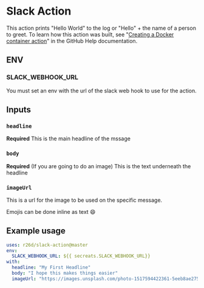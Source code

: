 # Slack Action

This action prints "Hello World" to the log or "Hello" + the name of a person to greet. To learn how this action was built, see "[Creating a Docker container action](https://help.github.com/en/articles/creating-a-docker-container-action)" in the GitHub Help documentation.

## ENV

### SLACK_WEBHOOK_URL

You must set an env with the url of the slack web hook to use for the action.


## Inputs

### `headline`

**Required** This is the main headline of the mssage 
### `body`

**Required** (If you are going to do an image) This is the text underneath the headline
### `imageUrl`
This is a url for the image to be used on the specific message. 

Emojis can be done inline as text  :smile:

## Example usage

```yaml
uses: r26d/slack-action@master
env:
  SLACK_WEBHOOK_URL: ${{ secreats.SLACK_WEBHOOK_URL}}
with:
  headline: "My First Headline"
  body: "I hope this makes things easier"
  imageUrl: "https://images.unsplash.com/photo-1517594422361-5eeb8ae275a9?ixlib=rb-1.2.1&auto=format&fit=crop&w=700&q=60"

```
